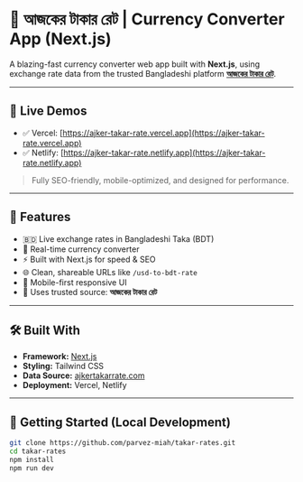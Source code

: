 # 💱 আজকের টাকার রেট | Currency Converter App (Next.js)

A blazing-fast currency converter web app built with **Next.js**, using exchange rate data from the trusted Bangladeshi platform **[আজকের টাকার রেট](https://ajkertakarrate.com)**.

---

## 🔗 Live Demos

- ✅ Vercel: [https://ajker-takar-rate.vercel.app](https://ajker-takar-rate.vercel.app)
- ✅ Netlify: [https://ajker-takar-rate.netlify.app](https://ajker-takar-rate.netlify.app)

> Fully SEO-friendly, mobile-optimized, and designed for performance.

---

## 🧠 Features

- 🇧🇩 Live exchange rates in Bangladeshi Taka (BDT)
- 🔁 Real-time currency converter
- ⚡ Built with Next.js for speed & SEO
- 🌐 Clean, shareable URLs like `/usd-to-bdt-rate`
- 📱 Mobile-first responsive UI
- 🧭 Uses trusted source: **আজকের টাকার রেট**

---

## 🛠️ Built With

- **Framework:** [Next.js](https://nextjs.org/)
- **Styling:** Tailwind CSS
- **Data Source:** [ajkertakarrate.com](https://ajkertakarrate.com)
- **Deployment:** Vercel, Netlify

---

## 🚀 Getting Started (Local Development)

```bash
git clone https://github.com/parvez-miah/takar-rates.git
cd takar-rates
npm install
npm run dev
